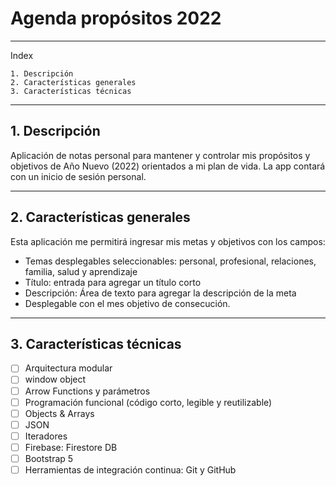 # Agenda propósitos 2022

---

Index

    1. Descripción
    2. Características generales
    3. Características técnicas

---

## 1. Descripción

Aplicación de notas personal para mantener y controlar mis propósitos y objetivos de Año Nuevo (2022) orientados a mi plan de vida. La app contará con un inicio de sesión personal.

---

## 2. Características generales

Esta aplicación me permitirá ingresar mis metas y objetivos con los campos:

- Temas desplegables seleccionables: personal, profesional, relaciones, familia, salud y aprendizaje
- Título: entrada para agregar un título corto
- Descripción: Área de texto para agregar la descripción de la meta
- Desplegable con el mes objetivo de consecución.

---

## 3. Características técnicas

- [ ] Arquitectura modular
- [ ] window object
- [ ] Arrow Functions y parámetros
- [ ] Programación funcional (código corto, legible y reutilizable)
- [ ] Objects & Arrays
- [ ] JSON
- [ ] Iteradores
- [ ] Firebase: Firestore DB
- [ ] Bootstrap 5
- [ ] Herramientas de integración continua: Git y GitHub
